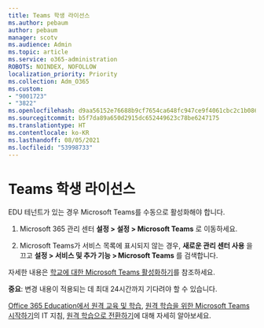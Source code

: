 ```yaml
---
title: Teams 학생 라이선스
ms.author: pebaum
author: pebaum
manager: scotv
ms.audience: Admin
ms.topic: article
ms.service: o365-administration
ROBOTS: NOINDEX, NOFOLLOW
localization_priority: Priority
ms.collection: Adm_O365
ms.custom:
- "9001723"
- "3822"
ms.openlocfilehash: d9aa56152e76688b9cf7654ca648fc947ce9f4061cbc2c1b086c60799d1cccd9
ms.sourcegitcommit: b5f7da89a650d2915dc652449623c78be6247175
ms.translationtype: HT
ms.contentlocale: ko-KR
ms.lasthandoff: 08/05/2021
ms.locfileid: "53998733"
---
```

# <a name="teams-student-licenses"></a>Teams 학생 라이선스

EDU 테넌트가 있는 경우 Microsoft Teams를 수동으로 활성화해야 합니다.

1. Microsoft 365 관리 센터 **설정 > 설정 > Microsoft Teams** 로 이동하세요. 

2. Microsoft Teams가 서비스 목록에 표시되지 않는 경우, **새로운 관리 센터 사용** 을 끄고 **설정 > 서비스 및 추가 기능 > Microsoft Teams** 를 검색합니다. 

자세한 내용은 [학교에 대한 Microsoft Teams 활성화하기](https://docs.microsoft.com/microsoft-365/education/intune-edu-trial/enable-microsoft-teams#enable-microsoft-teams-for-your-school-1)를 참조하세요. 

**중요**: 변경 내용이 적용되는 데 최대 24시간까지 기다려야 할 수 있습니다.

[Office 365 Education에서 원격 교육 및 학습](https://support.office.com/article/remote-teaching-and-learning-in-office-365-education-f651ccae-7b65-478b-8366-51bb884025c4), [원격 학습을 위한 Microsoft Teams 시작하기](https://docs.microsoft.com/MicrosoftTeams/remote-learning-edu)의 IT 지침, [원격 학습으로 전환하기](https://www.microsoft.com/education/remote-learning)에 대해 자세히 알아보세요.
